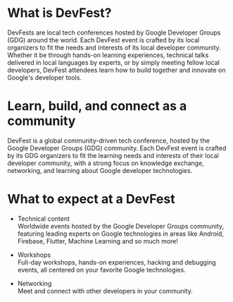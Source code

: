 # What is DevFest?
DevFests are local tech conferences hosted by Google Developer Groups (GDG) around the world. Each DevFest event is crafted by its local organizers to fit the needs and interests of its local developer community. Whether it be through hands-on learning experiences, technical talks delivered in local languages by experts, or by simply meeting fellow local developers, DevFest attendees learn how to build together and innovate on Google's developer tools.

# Learn, build, and connect as a community
DevFest is a global community-driven tech conference, hosted by the Google Developer Groups (GDG) community. Each DevFest event is crafted by its GDG organizers to fit the learning needs and interests of their local developer community, with a strong focus on knowledge exchange, networking, and learning about Google developer technologies.

# What to expect at a DevFest
* Technical content<br>
  Worldwide events hosted by the Google Developer Groups community, featuring leading experts on Google technologies in areas like Android, Firebase, Flutter, Machine Learning and so much more!

* Workshops<br>
  Full-day workshops, hands-on experiences, hacking and debugging events, all centered on your favorite Google technologies.

* Networking<br>
  Meet and connect with other developers in your community.

